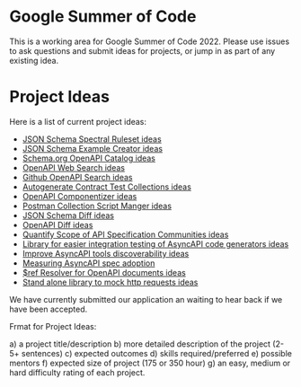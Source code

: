 # Google Summer of Code
This is a working area for Google Summer of Code 2022. Please use issues to ask questions and submit ideas for projects, or jump in as part of any existing idea.

# Project Ideas
Here is a list of current project ideas:

- [JSON Schema Spectral Ruleset ideas](https://github.com/postman-open-technologies/gsoc-2022/issues/16)
- [JSON Schema Example Creator ideas](https://github.com/postman-open-technologies/gsoc-2022/issues/15)
- [Schema.org OpenAPI Catalog ideas](https://github.com/postman-open-technologies/gsoc-2022/issues/14)
- [OpenAPI Web Search ideas](https://github.com/postman-open-technologies/gsoc-2022/issues/13)
- [Github OpenAPI Search ideas](https://github.com/postman-open-technologies/gsoc-2022/issues/12)
- [Autogenerate Contract Test Collections ideas](https://github.com/postman-open-technologies/gsoc-2022/issues/11)
- [OpenAPI Componentizer ideas](https://github.com/postman-open-technologies/gsoc-2022/issues/10)
- [Postman Collection Script Manger ideas](https://github.com/postman-open-technologies/gsoc-2022/issues/9)
- [JSON Schema Diff ideas](https://github.com/postman-open-technologies/gsoc-2022/issues/8)
- [OpenAPI Diff ideas](https://github.com/postman-open-technologies/gsoc-2022/issues/7)
- [Quantify Scope of API Specification Communities ideas](https://github.com/postman-open-technologies/gsoc-2022/issues/6)
- [Library for easier integration testing of AsyncAPI code generators ideas](https://github.com/postman-open-technologies/gsoc-2022/issues/5)
- [Improve AsyncAPI tools discoverability ideas](https://github.com/postman-open-technologies/gsoc-2022/issues/4)
- [Measuring AsyncAPI spec adoption](https://github.com/postman-open-technologies/gsoc-2022/issues/3)
- [$ref Resolver for OpenAPI documents ideas](https://github.com/postman-open-technologies/gsoc-2022/issues/2)
- [Stand alone library to mock http requests ideas](https://github.com/postman-open-technologies/gsoc-2022/issues/1)

We have currently submitted our application an waiting to hear back if we have been accepted.

Frmat for Project Ideas:

a) a project title/description 
b) more detailed description of the project (2-5+ sentences) 
c) expected outcomes 
d) skills required/preferred
e) possible mentors 
f) expected size of project (175 or 350 hour) 
g) an easy, medium or hard difficulty rating of each project.
